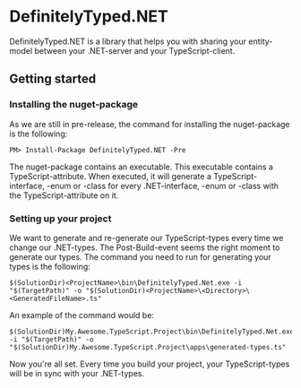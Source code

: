# DefinitelyTyped.NET

DefinitelyTyped.NET is a library that helps you with sharing your entity-model between your .NET-server and your TypeScript-client.

## Getting started
### Installing the nuget-package
As we are still in pre-release, the command for installing the nuget-package is the following:
```
PM> Install-Package DefinitelyTyped.NET -Pre
```
The nuget-package contains an executable. This executable contains a TypeScript-attribute. When executed, it will generate a TypeScript-interface, -enum or -class for every .NET-interface, -enum or -class with the TypeScript-attribute on it.

### Setting up your project
We want to generate and re-generate our TypeScript-types every time we change our .NET-types. 
The Post-Build-event seems the right moment to generate our types. The command you need to run for generating your types is the following:
```
$(SolutionDir)<ProjectName>\bin\DefinitelyTyped.Net.exe -i "$(TargetPath)" -o "$(SolutionDir)<ProjectName>\<Directory>\<GeneratedFileName>.ts"
```
An example of the command would be:
```
$(SolutionDir)My.Awesome.TypeScript.Project\bin\DefinitelyTyped.Net.exe -i "$(TargetPath)" -o "$(SolutionDir)My.Awesome.TypeScript.Project\apps\generated-types.ts"
```
Now you're all set. Every time you build your project, your TypeScript-types will be in sync with your .NET-types.
